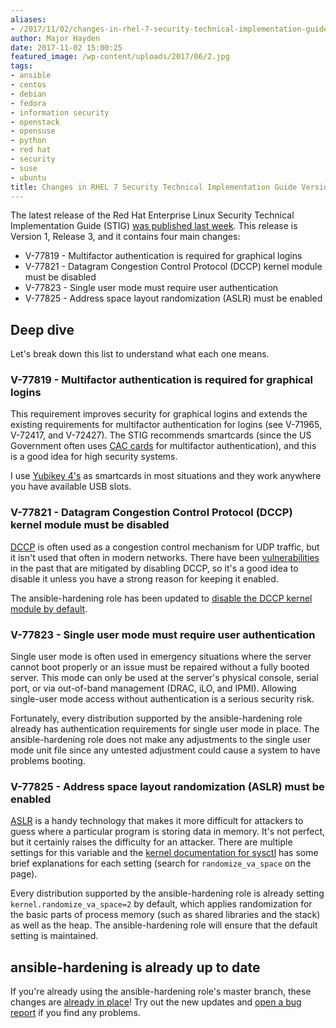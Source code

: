 ```yaml
---
aliases:
- /2017/11/02/changes-in-rhel-7-security-technical-implementation-guide-version-1-release-3/
author: Major Hayden
date: 2017-11-02 15:00:25
featured_image: /wp-content/uploads/2017/06/2.jpg
tags:
- ansible
- centos
- debian
- fedora
- information security
- openstack
- opensuse
- python
- red hat
- security
- suse
- ubuntu
title: Changes in RHEL 7 Security Technical Implementation Guide Version 1, Release 3
---
```


The latest release of the Red Hat Enterprise Linux Security Technical Implementation Guide (STIG) [was published last week][2].
This release is Version 1, Release 3, and it contains four main changes:

  * V-77819 - Multifactor authentication is required for graphical logins
  * V-77821 - Datagram Congestion Control Protocol (DCCP) kernel module must be disabled
  * V-77823 - Single user mode must require user authentication
  * V-77825 - Address space layout randomization (ASLR) must be enabled

## Deep dive

Let's break down this list to understand what each one means.

### V-77819 - Multifactor authentication is required for graphical logins

This requirement improves security for graphical logins and extends the existing requirements for multifactor authentication for logins (see V-71965, V-72417, and V-72427). The STIG recommends smartcards (since the US Government often uses [CAC cards][3] for multifactor authentication), and this is a good idea for high security systems.

I use [Yubikey 4's][4] as smartcards in most situations and they work anywhere you have available USB slots.

### V-77821 - Datagram Congestion Control Protocol (DCCP) kernel module must be disabled

[DCCP][5] is often used as a congestion control mechanism for UDP traffic, but it isn't used that often in modern networks. There have been [vulnerabilities][6] in the past that are mitigated by disabling DCCP, so it's a good idea to disable it unless you have a strong reason for keeping it enabled.

The ansible-hardening role has been updated to [disable the DCCP kernel module by default][7].

### V-77823 - Single user mode must require user authentication

Single user mode is often used in emergency situations where the server cannot boot properly or an issue must be repaired without a fully booted server. This mode can only be used at the server's physical console, serial port, or via out-of-band management (DRAC, iLO, and IPMI). Allowing single-user mode access without authentication is a serious security risk.

Fortunately, every distribution supported by the ansible-hardening role already has authentication requirements for single user mode in place. The ansible-hardening role does not make any adjustments to the single user mode unit file since any untested adjustment could cause a system to have problems booting.

### V-77825 - Address space layout randomization (ASLR) must be enabled

[ASLR][8] is a handy technology that makes it more difficult for attackers to guess where a particular program is storing data in memory. It's not perfect, but it certainly raises the difficulty for an attacker. There are multiple settings for this variable and the [kernel documentation for sysctl][9] has some brief explanations for each setting (search for `randomize_va_space` on the page).

Every distribution supported by the ansible-hardening role is already setting `kernel.randomize_va_space=2` by default, which applies randomization for the basic parts of process memory (such as shared libraries and the stack) as well as the heap. The ansible-hardening role will ensure that the default setting is maintained.

## ansible-hardening is already up to date

If you're already using the ansible-hardening role's master branch, these changes are [already in place][10]! Try out the new updates and [open a bug report][11] if you find any problems.

 [2]: https://public.cyber.mil/stigs/
 [3]: https://en.wikipedia.org/wiki/Common_Access_Card
 [4]: https://www.yubico.com/products/yubikey-hardware/yubikey4/
 [5]: https://en.wikipedia.org/wiki/Datagram_Congestion_Control_Protocol
 [6]: https://threatpost.com/impact-of-new-linux-kernel-dccp-vulnerability-limited/123863/
 [7]: https://docs.openstack.org/ansible-hardening/latest/rhel7/domains/kernel.html#v-77821
 [8]: https://en.wikipedia.org/wiki/Address_space_layout_randomization
 [9]: https://www.kernel.org/doc/Documentation/sysctl/kernel.txt
 [10]: https://github.com/openstack/ansible-hardening/commit/782bb48c14c03aedaefcaf421fd5935ef5f561b8
 [11]: https://bugs.launchpad.net/openstack-ansible/+filebug
